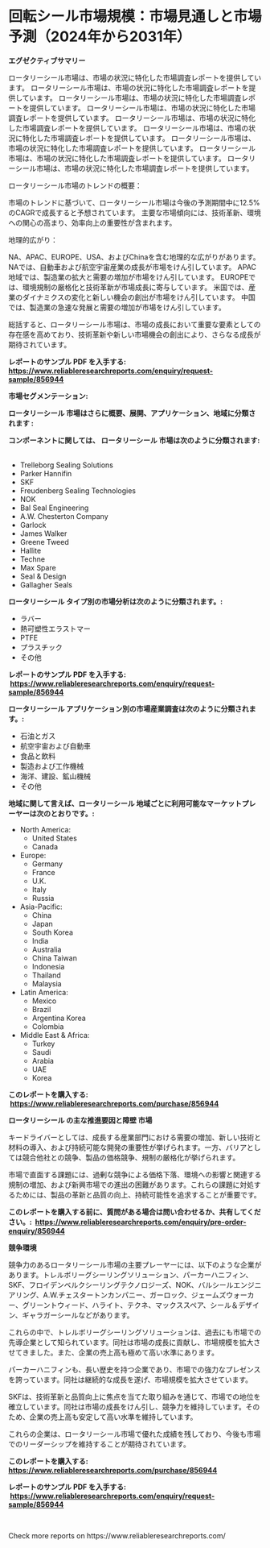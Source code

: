 <p><h1>回転シール市場規模：市場見通しと市場予測（2024年から2031年）</h1></p><p><strong>エグゼクティブサマリー</strong></p>
<p><p>ロータリーシール市場は、市場の状況に特化した市場調査レポートを提供しています。 ロータリーシール市場は、市場の状況に特化した市場調査レポートを提供しています。 ロータリーシール市場は、市場の状況に特化した市場調査レポートを提供しています。 ロータリーシール市場は、市場の状況に特化した市場調査レポートを提供しています。 ロータリーシール市場は、市場の状況に特化した市場調査レポートを提供しています。 ロータリーシール市場は、市場の状況に特化した市場調査レポートを提供しています。 ロータリーシール市場は、市場の状況に特化した市場調査レポートを提供しています。 ロータリーシール市場は、市場の状況に特化した市場調査レポートを提供しています。 ロータリーシール市場は、市場の状況に特化した市場調査レポートを提供しています。</p><p>ロータリーシール市場のトレンドの概要：</p><p>市場のトレンドに基づいて、ロータリーシール市場は今後の予測期間中に12.5%のCAGRで成長すると予想されています。 主要な市場傾向には、技術革新、環境への関心の高まり、効率向上の重要性が含まれます。</p><p>地理的広がり：</p><p>NA、APAC、EUROPE、USA、およびChinaを含む地理的な広がりがあります。 NAでは、自動車および航空宇宙産業の成長が市場をけん引しています。 APAC地域では、製造業の拡大と需要の増加が市場をけん引しています。 EUROPEでは、環境規制の厳格化と技術革新が市場成長に寄与しています。 米国では、産業のダイナミクスの変化と新しい機会の創出が市場をけん引しています。 中国では、製造業の急速な発展と需要の増加が市場をけん引しています。</p><p>総括すると、ロータリーシール市場は、市場の成長において重要な要素としての存在感を高めており、技術革新や新しい市場機会の創出により、さらなる成長が期待されています。</p></p>
<p><strong>レポートのサンプル PDF を入手する: <a href="https://www.reliableresearchreports.com/enquiry/request-sample/856944">https://www.reliableresearchreports.com/enquiry/request-sample/856944</a></strong></p>
<p><strong>市場セグメンテーション:</strong></p>
<p><strong> ロータリーシール 市場はさらに概要、展開、アプリケーション、地域に分類されます :</strong></p>
<p><strong>コンポーネントに関しては、 ロータリーシール 市場は次のように分類されます: &nbsp;</strong></p>
<p><ul><li>Trelleborg Sealing Solutions</li><li>Parker Hannifin</li><li>SKF</li><li>Freudenberg Sealing Technologies</li><li>NOK</li><li>Bal Seal Engineering</li><li>A.W. Chesterton Company</li><li>Garlock</li><li>James Walker</li><li>Greene Tweed</li><li>Hallite</li><li>Techne</li><li>Max Spare</li><li>Seal & Design</li><li>Gallagher Seals</li></ul></p>
<p><strong> ロータリーシール タイプ別の市場分析は次のように分類されます。:</strong></p>
<p><ul><li>ラバー</li><li>熱可塑性エラストマー</li><li>PTFE</li><li>プラスチック</li><li>その他</li></ul></p>
<p><strong>レポートのサンプル PDF を入手する: &nbsp;<a href="https://www.reliableresearchreports.com/enquiry/request-sample/856944">https://www.reliableresearchreports.com/enquiry/request-sample/856944</a></strong></p>
<p><strong> ロータリーシール アプリケーション別の市場産業調査は次のように分類されます。:</strong></p>
<p><ul><li>石油とガス</li><li>航空宇宙および自動車</li><li>食品と飲料</li><li>製造および工作機械</li><li>海洋、建設、鉱山機械</li><li>その他</li></ul></p>
<p><strong>地域に関して言えば、ロータリーシール 地域ごとに利用可能なマーケットプレーヤーは次のとおりです。:</strong></p>
<p><ul>
    <li>
        North America:
        <ul>
            <li>United States</li>
            <li>Canada</li>
        </ul>
    </li>
    <li>
        Europe:
        <ul>
            <li>Germany</li>
            <li>France</li>
            <li>U.K.</li>
            <li>Italy</li>
            <li>Russia</li>
        </ul>
    </li>
    <li>
        Asia-Pacific:
        <ul>
            <li>China</li>
            <li>Japan</li>
            <li>South Korea</li>
            <li>India</li>
            <li>Australia</li>
            <li>China Taiwan</li>
            <li>Indonesia</li>
            <li>Thailand</li>
            <li>Malaysia</li>
        </ul>
    </li>
    <li>
        Latin America:
        <ul>
            <li>Mexico</li>
            <li>Brazil</li>
            <li>Argentina Korea</li>
            <li>Colombia</li>
        </ul>
    </li>
    <li>
        Middle East & Africa:
        <ul>
            <li>Turkey</li>
            <li>Saudi</li>
            <li>Arabia</li>
            <li>UAE</li>
            <li>Korea</li>
        </ul>
    </li>
    </ul></p>
<p><strong>このレポートを購入する: &nbsp;<a href="https://www.reliableresearchreports.com/purchase/856944">https://www.reliableresearchreports.com/purchase/856944</a></strong></p>
<p><strong>ロータリーシール の主な推進要因と障壁 市場</strong></p>
<p><p>キードライバーとしては、成長する産業部門における需要の増加、新しい技術と材料の導入、および持続可能な開発の重要性が挙げられます。一方、バリアとしては競合他社との競争、製品の価格競争、規制の厳格化が挙げられます。</p><p>市場で直面する課題には、過剰な競争による価格下落、環境への影響と関連する規制の増加、および新興市場での進出の困難があります。これらの課題に対処するためには、製品の革新と品質の向上、持続可能性を追求することが重要です。</p></p>
<p><strong>このレポートを購入する前に、質問がある場合は問い合わせるか、共有してください。:&nbsp; <a href="https://www.reliableresearchreports.com/enquiry/pre-order-enquiry/856944">https://www.reliableresearchreports.com/enquiry/pre-order-enquiry/856944</a></strong></p>
<p><strong>競争環境</strong></p>
<p><p>競争力のあるロータリーシール市場の主要プレーヤーには、以下のような企業があります。トレルボリーグシーリングソリューション、パーカーハニフィン、SKF、フロイデンベルクシーリングテクノロジーズ、NOK、バルシールエンジニアリング、A.W.チェスタートンカンパニー、ガーロック、ジェームズウォーカー、グリーントウィード、ハライト、テクネ、マックススペア、シール＆デザイン、ギャラガーシールなどがあります。</p><p>これらの中で、トレルボリーグシーリングソリューションは、過去にも市場での先導企業として知られています。同社は市場の成長に貢献し、市場規模を拡大させてきました。また、企業の売上高も極めて高い水準にあります。</p><p>パーカーハニフィンも、長い歴史を持つ企業であり、市場での強力なプレゼンスを誇っています。同社は継続的な成長を遂げ、市場規模を拡大させています。</p><p>SKFは、技術革新と品質向上に焦点を当てた取り組みを通じて、市場での地位を確立しています。同社は市場の成長をけん引し、競争力を維持しています。そのため、企業の売上高も安定して高い水準を維持しています。</p><p>これらの企業は、ロータリーシール市場で優れた成績を残しており、今後も市場でのリーダーシップを維持することが期待されています。</p></p>
<p><strong>このレポートを購入する: &nbsp; <a href="https://www.reliableresearchreports.com/purchase/856944">https://www.reliableresearchreports.com/purchase/856944</a></strong></p>
<p><strong>レポートのサンプル PDF を入手する: &nbsp;<a href="https://www.reliableresearchreports.com/enquiry/request-sample/856944">https://www.reliableresearchreports.com/enquiry/request-sample/856944</a></strong><strong></strong></p>
<p>&nbsp;</p>
<p>Check more reports on https://www.reliableresearchreports.com/</p>